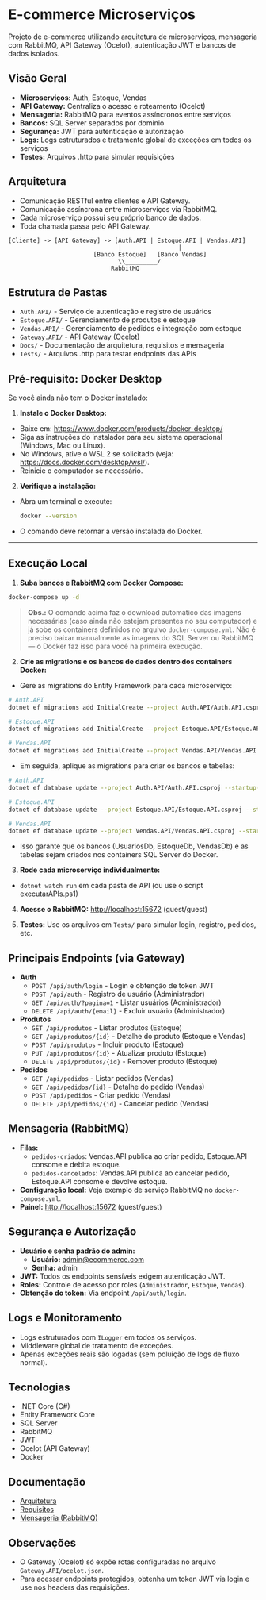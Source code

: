 
# E-commerce Microserviços

Projeto de e-commerce utilizando arquitetura de microserviços, mensageria com RabbitMQ, API Gateway (Ocelot), autenticação JWT e bancos de dados isolados.

## Visão Geral

- **Microserviços:** Auth, Estoque, Vendas
- **API Gateway:** Centraliza o acesso e roteamento (Ocelot)
- **Mensageria:** RabbitMQ para eventos assíncronos entre serviços
- **Bancos:** SQL Server separados por domínio
- **Segurança:** JWT para autenticação e autorização
- **Logs:** Logs estruturados e tratamento global de exceções em todos os serviços
- **Testes:** Arquivos .http para simular requisições

## Arquitetura

- Comunicação RESTful entre clientes e API Gateway.
- Comunicação assíncrona entre microserviços via RabbitMQ.
- Cada microserviço possui seu próprio banco de dados.
- Toda chamada passa pelo API Gateway.

```
[Cliente] -> [API Gateway] -> [Auth.API | Estoque.API | Vendas.API]
                               |                |
                        [Banco Estoque]   [Banco Vendas]
                               \\_________/
                             RabbitMQ
```

## Estrutura de Pastas

- `Auth.API/` - Serviço de autenticação e registro de usuários
- `Estoque.API/` - Gerenciamento de produtos e estoque
- `Vendas.API/` - Gerenciamento de pedidos e integração com estoque
- `Gateway.API/` - API Gateway (Ocelot)
- `Docs/` - Documentação de arquitetura, requisitos e mensageria
- `Tests/` - Arquivos .http para testar endpoints das APIs



## Pré-requisito: Docker Desktop

Se você ainda não tem o Docker instalado:

1. **Instale o Docker Desktop:**
  - Baixe em: https://www.docker.com/products/docker-desktop/
  - Siga as instruções do instalador para seu sistema operacional (Windows, Mac ou Linux).
  - No Windows, ative o WSL 2 se solicitado (veja: https://docs.docker.com/desktop/wsl/).
  - Reinicie o computador se necessário.
2. **Verifique a instalação:**
  - Abra um terminal e execute:
    ```sh
    docker --version
    ```
  - O comando deve retornar a versão instalada do Docker.

---

## Execução Local

1. **Suba bancos e RabbitMQ com Docker Compose:**
  ```sh
  docker-compose up -d
  ```
  > **Obs.:** O comando acima faz o download automático das imagens necessárias (caso ainda não estejam presentes no seu computador) e já sobe os containers definidos no arquivo `docker-compose.yml`. Não é preciso baixar manualmente as imagens do SQL Server ou RabbitMQ — o Docker faz isso para você na primeira execução.

2. **Crie as migrations e os bancos de dados dentro dos containers Docker:**
  - Gere as migrations do Entity Framework para cada microserviço:
  
  ```sh
  # Auth.API
  dotnet ef migrations add InitialCreate --project Auth.API/Auth.API.csproj --startup-project Auth.API/Auth.API.csproj

  # Estoque.API
  dotnet ef migrations add InitialCreate --project Estoque.API/Estoque.API.csproj --startup-project Estoque.API/Estoque.API.csproj

  # Vendas.API
  dotnet ef migrations add InitialCreate --project Vendas.API/Vendas.API.csproj --startup-project Vendas.API/Vendas.API.csproj
  ```
  - Em seguida, aplique as migrations para criar os bancos e tabelas:

  ```sh
  # Auth.API
  dotnet ef database update --project Auth.API/Auth.API.csproj --startup-project Auth.API/Auth.API.csproj

  # Estoque.API
  dotnet ef database update --project Estoque.API/Estoque.API.csproj --startup-project Estoque.API/Estoque.API.csproj

  # Vendas.API
  dotnet ef database update --project Vendas.API/Vendas.API.csproj --startup-project Vendas.API/Vendas.API.csproj
  ```
  - Isso garante que os bancos (UsuariosDb, EstoqueDb, VendasDb) e as tabelas sejam criados nos containers SQL Server do Docker.

3. **Rode cada microserviço individualmente:**
  - `dotnet watch run` em cada pasta de API (ou use o script executarAPIs.ps1)

4. **Acesse o RabbitMQ:** [http://localhost:15672](http://localhost:15672) (guest/guest)

5. **Testes:** Use os arquivos em `Tests/` para simular login, registro, pedidos, etc.

## Principais Endpoints (via Gateway)

- **Auth**
  - `POST /api/auth/login` - Login e obtenção de token JWT
  - `POST /api/auth` - Registro de usuário (Administrador)
  - `GET /api/auth/?pagina=1` - Listar usuários (Administrador)
  - `DELETE /api/auth/{email}` - Excluir usuário (Administrador)
- **Produtos**
  - `GET /api/produtos` - Listar produtos (Estoque)
  - `GET /api/produtos/{id}` - Detalhe do produto (Estoque e Vendas)
  - `POST /api/produtos` - Incluir produto (Estoque)
  - `PUT /api/produtos/{id}` - Atualizar produto (Estoque)
  - `DELETE /api/produtos/{id}` - Remover produto (Estoque)
- **Pedidos**
  - `GET /api/pedidos` - Listar pedidos (Vendas)
  - `GET /api/pedidos/{id}` - Detalhe do pedido (Vendas)
  - `POST /api/pedidos` - Criar pedido (Vendas)
  - `DELETE /api/pedidos/{id}` - Cancelar pedido (Vendas)

## Mensageria (RabbitMQ)

- **Filas:**
  - `pedidos-criados`: Vendas.API publica ao criar pedido, Estoque.API consome e debita estoque.
  - `pedidos-cancelados`: Vendas.API publica ao cancelar pedido, Estoque.API consome e devolve estoque.
- **Configuração local:** Veja exemplo de serviço RabbitMQ no `docker-compose.yml`.
- **Painel:** [http://localhost:15672](http://localhost:15672) (guest/guest)


## Segurança e Autorização

- **Usuário e senha padrão do admin:**
  - **Usuário:** admin@ecommerce.com
  - **Senha:** admin
- **JWT:** Todos os endpoints sensíveis exigem autenticação JWT.
- **Roles:** Controle de acesso por roles (`Administrador`, `Estoque`, `Vendas`).
- **Obtenção do token:** Via endpoint `/api/auth/login`.

## Logs e Monitoramento

- Logs estruturados com `ILogger` em todos os serviços.
- Middleware global de tratamento de exceções.
- Apenas exceções reais são logadas (sem poluição de logs de fluxo normal).

## Tecnologias

- .NET Core (C#)
- Entity Framework Core
- SQL Server
- RabbitMQ
- JWT
- Ocelot (API Gateway)
- Docker

## Documentação

- [Arquitetura](docs/arquitetura.md)
- [Requisitos](docs/requisitos.md)
- [Mensageria (RabbitMQ)](docs/mensageria.md)

## Observações

- O Gateway (Ocelot) só expõe rotas configuradas no arquivo `Gateway.API/ocelot.json`.
- Para acessar endpoints protegidos, obtenha um token JWT via login e use nos headers das requisições.
